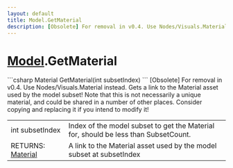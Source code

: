 ```yaml
---
layout: default
title: Model.GetMaterial
description: [Obsolete] For removal in v0.4. Use Nodes/Visuals.Material instead. Gets a link to the Material asset used by the model subset! Note that this is not necessarily a unique material, and could be shared in a number of other places. Consider copying and replacing it if you intend to modify it!
---
```

# [Model]({{site.url}}/Pages/StereoKit/Model.html).GetMaterial

<div class='signature' markdown='1'>
```csharp
Material GetMaterial(int subsetIndex)
```
[Obsolete] For removal in v0.4. Use Nodes/Visuals.Material
instead. Gets a link to the Material asset used by the model
subset! Note that this is not necessarily a unique material, and
could be shared in a number of other places. Consider copying and
replacing it if you intend to modify it!
</div>

|  |  |
|--|--|
|int subsetIndex|Index of the model subset to get the             Material for, should be less than SubsetCount.|
|RETURNS: [Material]({{site.url}}/Pages/StereoKit/Material.html)|A link to the Material asset used by the model subset at subsetIndex|




